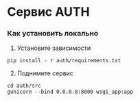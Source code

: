 # Сервис AUTH
### Как установить локально
1. Установите зависимости
```
pip install - r auth/requirements.txt
```
2. Поднимите сервис
```
cd auth/src
gunicorn --bind 0.0.0.0:8000 wsgi_app:app 
```